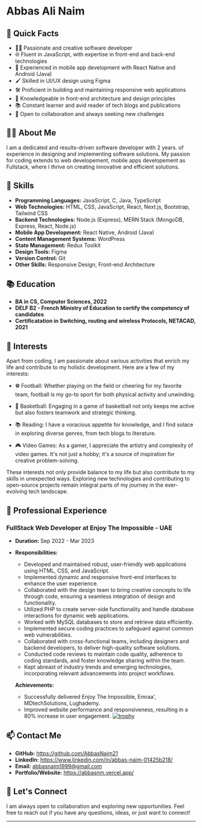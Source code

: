 # Abbas Ali Naim

## 🚀 Quick Facts

- 👩‍💻 Passionate and creative software developer
- 🌐 Fluent in JavaScript, with expertise in front-end and back-end technologies
- 📱 Experienced in mobile app development with React Native and Android (Java)
- 🖌️ Skilled in UI/UX design using Figma
- 🛠️ Proficient in building and maintaining responsive web applications
- 🚀 Knowledgeable in front-end architecture and design principles
- 📚 Constant learner and avid reader of tech blogs and publications
- 🤝 Open to collaboration and always seeking new challenges

## 👩‍💻 About Me

I am a dedicated and results-driven software developer with 2 years. of experience in designing and implementing software solutions. My passion for coding extends to web developement, mobile apps developement as Fullstack, where I thrive on creating innovative and efficient solutions.

## 🚀 Skills

- **Programming Languages:** JavaScript, C, Java, TypeScript
- **Web Technologies:** HTML, CSS, JavaScript, React, Next.js, Bootstrap, Tailwind CSS
- **Backend Technologies:** Node.js (Express), MERN Stack (MongoDB, Express, React, Node.js)
- **Mobile App Development:** React Native, Android (Java)
- **Content Management Systems:** WordPress
- **State Management:** Redux Toolkit
- **Design Tools:** Figma
- **Version Control:** Git
- **Other Skills:** Responsive Design, Front-end Architecture

## 📚 Education

- **BA in CS, Computer Sciences, 2022**
- **DELF B2 - French Ministry of Education to certify the competency of candidates**
- **Certificatation in Switching, routing and wireless Protocols, NETACAD, 2021**

## 🌱 Interests

Apart from coding, I am passionate about various activities that enrich my life and contribute to my holistic development. Here are a few of my interests:

- ⚽ Football: Whether playing on the field or cheering for my favorite team, football is my go-to sport for both physical activity and unwinding.
  
- 🏀 Basketball: Engaging in a game of basketball not only keeps me active but also fosters teamwork and strategic thinking.

- 📚 Reading: I have a voracious appetite for knowledge, and I find solace in exploring diverse genres, from tech blogs to literature.

- 🎮 Video Games: As a gamer, I appreciate the artistry and complexity of video games. It's not just a hobby; it's a source of inspiration for creative problem-solving.

These interests not only provide balance to my life but also contribute to my skills in unexpected ways. Exploring new technologies and contributing to open-source projects remain integral parts of my journey in the ever-evolving tech landscape.


## 💼 Professional Experience

### FullStack Web Developer at Enjoy The Impossible - UAE

- **Duration:** Sep 2022 - Mar 2023
- **Responsibilities:**
  - Developed and maintained robust, user-friendly web applications using HTML, CSS, and JavaScript.
  - Implemented dynamic and responsive front-end interfaces to enhance the user experience.
  - Collaborated with the design team to bring creative concepts to life through code, ensuring a seamless integration of design and functionality.
  - Utilized PHP to create server-side functionality and handle database interactions for dynamic web applications.
  - Worked with MySQL databases to store and retrieve data efficiently.
  - Implemented secure coding practices to safeguard against common web vulnerabilities.
  - Collaborated with cross-functional teams, including designers and backend developers, to deliver high-quality software solutions.
  - Conducted code reviews to maintain code quality, adherence to coding standards, and foster knowledge sharing within the team.
  - Kept abreast of industry trends and emerging technologies, incorporating relevant advancements into project workflows.

  **Achievements:**
  - Successfully delivered Enjoy The Impossible, Emraa', MDtechSolutions, Lughademy.
  - Improved website performance and responsiveness, resulting in a 80% increase in user engagement.
[![trophy](https://github-profile-trophy.vercel.app/?username=abbasnm21)](https://github.com/ryo-ma/github-profile-trophy)
## 📫 Contact Me

- **GitHub:** https://github.com/AbbasNaim21
- **LinkedIn:** https://www.linkedin.com/in/abbas-naim-01425b218/
- **Email:** abbasnaim1999@gmail.com
- **Portfolio/Website:** https://abbasnm.vercel.app/

## 🤝 Let's Connect

I am always open to collaboration and exploring new opportunities. Feel free to reach out if you have any questions, ideas, or just want to connect!

---
